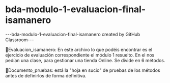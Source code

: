 # bda-modulo-1-evaluacion-final-isamanero

---bda-modulo-1-evaluacion-final-isamanero created by GitHub Classroom---

🔷Evaluacion_isamanero: En este archivo lo que podéis encontrar es el ejercicio de evaluación correspondiente el módulo 1 resuelto. En el nos pedían una clase, para gestionar una tienda Online. Se divide en 6 métodos.

🔷Documento_pruebas: está la "hoja en sucio" de pruebas de los métodos antes de definirlos de forma definitiva.